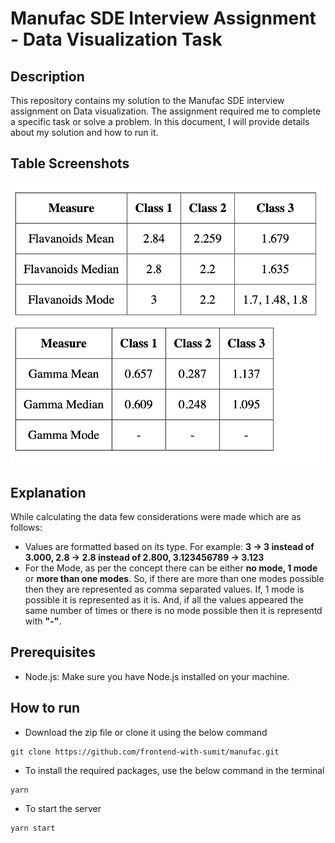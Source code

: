 # Manufac SDE Interview Assignment - Data Visualization Task

## Description

This repository contains my solution to the Manufac SDE interview assignment on Data visualization. The assignment required me to complete a specific task or solve a problem. In this document, I will provide details about my solution and how to run it.

## Table Screenshots

![Data Table](tables.png)

## Explanation

While calculating the data few considerations were made which are as follows:

- Values are formatted based on its type. For example: **3 -> 3 instead of 3.000, 2.8 -> 2.8 instead of 2.800, 3.123456789 -> 3.123**
- For the Mode, as per the concept there can be either **no mode, 1 mode** or **more than one modes**. So, if there are more than one modes possible then they are represented as comma separated values. If, 1 mode is possible it is represented as it is. And, if all the values appeared the same number of times or there is no mode possible then it is representd with **"-"**.

## Prerequisites

- Node.js: Make sure you have Node.js installed on your machine.

## How to run

- Download the zip file or clone it using the below command

```
git clone https://github.com/frontend-with-sumit/manufac.git
```

- To install the required packages, use the below command in the terminal

```
yarn
```

- To start the server

```
yarn start
```

